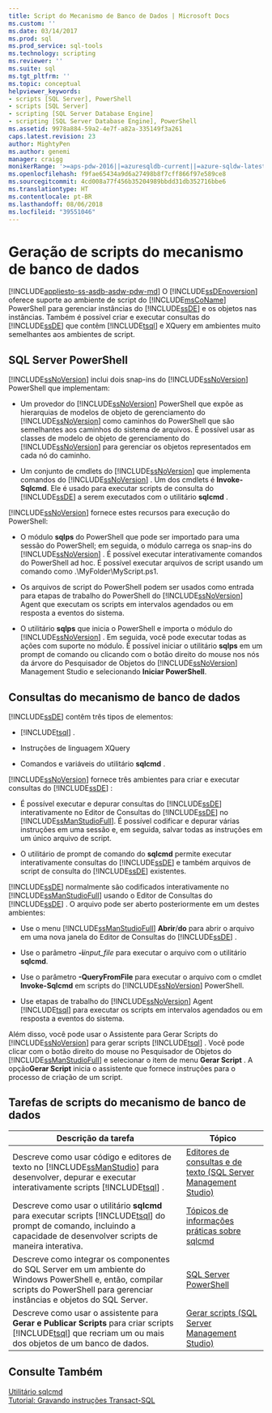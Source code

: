```yaml
---
title: Script do Mecanismo de Banco de Dados | Microsoft Docs
ms.custom: ''
ms.date: 03/14/2017
ms.prod: sql
ms.prod_service: sql-tools
ms.technology: scripting
ms.reviewer: ''
ms.suite: sql
ms.tgt_pltfrm: ''
ms.topic: conceptual
helpviewer_keywords:
- scripts [SQL Server], PowerShell
- scripts [SQL Server]
- scripting [SQL Server Database Engine]
- scripting [SQL Server Database Engine], PowerShell
ms.assetid: 9978a884-59a2-4e7f-a82a-335149f3a261
caps.latest.revision: 23
author: MightyPen
ms.author: genemi
manager: craigg
monikerRange: '>=aps-pdw-2016||=azuresqldb-current||=azure-sqldw-latest||>=sql-server-2016||=sqlallproducts-allversions||>=sql-server-linux-2017'
ms.openlocfilehash: f9fae65434a9d6a27498b8f7cff866f97e589ce8
ms.sourcegitcommit: 4cd008a77f456b35204989bbdd31db352716bbe6
ms.translationtype: HT
ms.contentlocale: pt-BR
ms.lasthandoff: 08/06/2018
ms.locfileid: "39551046"
---
```

# <a name="database-engine-scripting"></a>Geração de scripts do mecanismo de banco de dados
[!INCLUDE[appliesto-ss-asdb-asdw-pdw-md](../../includes/appliesto-ss-asdb-asdw-pdw-md.md)]
  O [!INCLUDE[ssDEnoversion](../../includes/ssdenoversion-md.md)] oferece suporte ao ambiente de script do [!INCLUDE[msCoName](../../includes/msconame-md.md)] PowerShell para gerenciar instâncias do [!INCLUDE[ssDE](../../includes/ssde-md.md)] e os objetos nas instâncias. Também é possível criar e executar consultas do [!INCLUDE[ssDE](../../includes/ssde-md.md)] que contêm [!INCLUDE[tsql](../../includes/tsql-md.md)] e XQuery em ambientes muito semelhantes aos ambientes de script.  
  
## <a name="sql-server-powershell"></a>SQL Server PowerShell  
 [!INCLUDE[ssNoVersion](../../includes/ssnoversion-md.md)] inclui dois snap-ins do [!INCLUDE[ssNoVersion](../../includes/ssnoversion-md.md)] PowerShell que implementam:  
  
-   Um provedor do [!INCLUDE[ssNoVersion](../../includes/ssnoversion-md.md)] PowerShell que expõe as hierarquias de modelos de objeto de gerenciamento do [!INCLUDE[ssNoVersion](../../includes/ssnoversion-md.md)] como caminhos do PowerShell que são semelhantes aos caminhos do sistema de arquivos. É possível usar as classes de modelo de objeto de gerenciamento do [!INCLUDE[ssNoVersion](../../includes/ssnoversion-md.md)] para gerenciar os objetos representados em cada nó do caminho.  
  
-   Um conjunto de cmdlets do [!INCLUDE[ssNoVersion](../../includes/ssnoversion-md.md)] que implementa comandos do [!INCLUDE[ssNoVersion](../../includes/ssnoversion-md.md)] . Um dos cmdlets é **Invoke-Sqlcmd**. Ele é usado para executar scripts de consulta do [!INCLUDE[ssDE](../../includes/ssde-md.md)] a serem executados com o utilitário **sqlcmd** .  
  
 [!INCLUDE[ssNoVersion](../../includes/ssnoversion-md.md)] fornece estes recursos para execução do PowerShell:  
  
-   O módulo **sqlps** do PowerShell que pode ser importado para uma sessão do PowerShell; em seguida, o módulo carrega os snap-ins do [!INCLUDE[ssNoVersion](../../includes/ssnoversion-md.md)] . É possível executar interativamente comandos do PowerShell ad hoc. É possível executar arquivos de script usando um comando como .\MyFolder\MyScript.ps1.  
  
-   Os arquivos de script do PowerShell podem ser usados como entrada para etapas de trabalho do PowerShell do [!INCLUDE[ssNoVersion](../../includes/ssnoversion-md.md)] Agent que executam os scripts em intervalos agendados ou em resposta a eventos do sistema.  
  
-   O utilitário **sqlps** que inicia o PowerShell e importa o módulo do [!INCLUDE[ssNoVersion](../../includes/ssnoversion-md.md)] . Em seguida, você pode executar todas as ações com suporte no módulo. É possível iniciar o utilitário **sqlps** em um prompt de comando ou clicando com o botão direito do mouse nos nós da árvore do Pesquisador de Objetos do [!INCLUDE[ssNoVersion](../../includes/ssnoversion-md.md)] Management Studio e selecionando **Iniciar PowerShell**.  
  
## <a name="database-engine-queries"></a>Consultas do mecanismo de banco de dados  
 [!INCLUDE[ssDE](../../includes/ssde-md.md)] contêm três tipos de elementos:  
  
-   [!INCLUDE[tsql](../../includes/tsql-md.md)] .  
  
-   Instruções de linguagem XQuery  
  
-   Comandos e variáveis do utilitário **sqlcmd** .  
  
 [!INCLUDE[ssNoVersion](../../includes/ssnoversion-md.md)] fornece três ambientes para criar e executar consultas do [!INCLUDE[ssDE](../../includes/ssde-md.md)] :  
  
-   É possível executar e depurar consultas do [!INCLUDE[ssDE](../../includes/ssde-md.md)] interativamente no Editor de Consultas do [!INCLUDE[ssDE](../../includes/ssde-md.md)] no [!INCLUDE[ssManStudioFull](../../includes/ssmanstudiofull-md.md)]. É possível codificar e depurar várias instruções em uma sessão e, em seguida, salvar todas as instruções em um único arquivo de script.  
  
-   O utilitário de prompt de comando do **sqlcmd** permite executar interativamente consultas do [!INCLUDE[ssDE](../../includes/ssde-md.md)] e também arquivos de script de consulta do [!INCLUDE[ssDE](../../includes/ssde-md.md)] existentes.  
  
 [!INCLUDE[ssDE](../../includes/ssde-md.md)] normalmente são codificados interativamente no [!INCLUDE[ssManStudioFull](../../includes/ssmanstudiofull-md.md)] usando o Editor de Consultas do [!INCLUDE[ssDE](../../includes/ssde-md.md)] . O arquivo pode ser aberto posteriormente em um destes ambientes:  
  
-   Use o menu [!INCLUDE[ssManStudioFull](../../includes/ssmanstudiofull-md.md)] **Abrir**/**do** para abrir o arquivo em uma nova janela do Editor de Consultas do [!INCLUDE[ssDE](../../includes/ssde-md.md)] .  
  
-   Use o parâmetro **-i***input_file* para executar o arquivo com o utilitário **sqlcmd**.  
  
-   Use o parâmetro **-QueryFromFile** para executar o arquivo com o cmdlet **Invoke-Sqlcmd** em scripts do [!INCLUDE[ssNoVersion](../../includes/ssnoversion-md.md)] PowerShell.  
  
-   Use etapas de trabalho do [!INCLUDE[ssNoVersion](../../includes/ssnoversion-md.md)] Agent [!INCLUDE[tsql](../../includes/tsql-md.md)] para executar os scripts em intervalos agendados ou em resposta a eventos do sistema.  
  
 Além disso, você pode usar o Assistente para Gerar Scripts do [!INCLUDE[ssNoVersion](../../includes/ssnoversion-md.md)] para gerar scripts [!INCLUDE[tsql](../../includes/tsql-md.md)] . Você pode clicar com o botão direito do mouse no Pesquisador de Objetos do [!INCLUDE[ssManStudioFull](../../includes/ssmanstudiofull-md.md)] e selecionar o item de menu **Gerar Script** . A opção**Gerar Script** inicia o assistente que fornece instruções para o processo de criação de um script.  
  
## <a name="database-engine-scripting-tasks"></a>Tarefas de scripts do mecanismo de banco de dados  
  
|Descrição da tarefa|Tópico|  
|----------------------|-----------|  
|Descreve como usar código e editores de texto no [!INCLUDE[ssManStudio](../../includes/ssmanstudio-md.md)] para desenvolver, depurar e executar interativamente scripts [!INCLUDE[tsql](../../includes/tsql-md.md)] .|[Editores de consultas e de texto &#40;SQL Server Management Studio&#41;](../../relational-databases/scripting/query-and-text-editors-sql-server-management-studio.md)|  
|Descreve como usar o utilitário **sqlcmd** para executar scripts [!INCLUDE[tsql](../../includes/tsql-md.md)] do prompt de comando, incluindo a capacidade de desenvolver scripts de maneira interativa.|[Tópicos de informações práticas sobre sqlcmd](http://msdn.microsoft.com/library/dd7a2d2b-6327-4d77-ac5a-580d36073ad4)|  
|Descreve como integrar os componentes do SQL Server em um ambiente do Windows PowerShell e, então, compilar scripts do PowerShell para gerenciar instâncias e objetos do SQL Server.|[SQL Server PowerShell](../../relational-databases/scripting/sql-server-powershell.md)|  
|Descreve como usar o assistente para **Gerar e Publicar Scripts** para criar scripts [!INCLUDE[tsql](../../includes/tsql-md.md)] que recriam um ou mais dos objetos de um banco de dados.|[Gerar scripts &#40;SQL Server Management Studio&#41;](../../relational-databases/scripting/generate-scripts-sql-server-management-studio.md)|  
  
## <a name="see-also"></a>Consulte Também  
 [Utilitário sqlcmd](../../tools/sqlcmd-utility.md)   
 [Tutorial: Gravando instruções Transact-SQL](../../t-sql/tutorial-writing-transact-sql-statements.md)  
  
  
